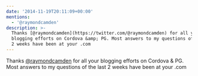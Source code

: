 ```yaml
---
date: '2014-11-19T20:11:09+00:00'
mentions:
  - '@raymondcamden'
description: >-
  Thanks [@raymondcamden](https://twitter.com/@raymondcamden) for all your
  blogging efforts on Cordova &amp; PG. Most answers to my questions of the last
  2 weeks have been at your .com
---
```

Thanks [@raymondcamden](https://twitter.com/@raymondcamden) for all your blogging efforts on Cordova &amp; PG. Most answers to my questions of the last 2 weeks have been at your .com
